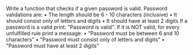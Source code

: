 Write a function that checks if a given password is valid. Password validations are:
•	The length should be 6 - 10 characters (inclusive)
•	It should consist only of letters and digits
•	It should have at least 2 digits 
If a password is a valid print: "Password is valid".
If it is NOT valid, for every unfulfilled rule print a message:
•	"Password must be between 6 and 10 characters"
•	"Password must consist only of letters and digits"
•	"Password must have at least 2 digits"

